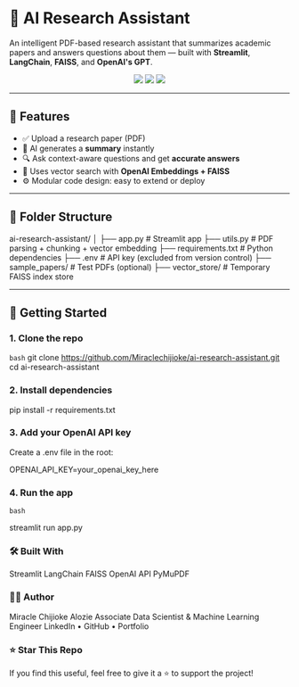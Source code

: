 # 🧠 AI Research Assistant

An intelligent PDF-based research assistant that summarizes academic papers and answers questions about them — built with **Streamlit**, **LangChain**, **FAISS**, and **OpenAI's GPT**.

<p align="center">
  <img src="https://img.shields.io/badge/Built%20With-LangChain-blue?style=flat-square" />
  <img src="https://img.shields.io/badge/LLM-OpenAI-brightgreen?style=flat-square" />
  <img src="https://img.shields.io/badge/UI-Streamlit-orange?style=flat-square" />
</p>

---

## 📌 Features

- ✅ Upload a research paper (PDF)
- 🧠 AI generates a **summary** instantly
- 🔍 Ask context-aware questions and get **accurate answers**
- 🧬 Uses vector search with **OpenAI Embeddings + FAISS**
- ⚙️ Modular code design: easy to extend or deploy

---

## 📂 Folder Structure

ai-research-assistant/
│
├── app.py # Streamlit app
├── utils.py # PDF parsing + chunking + vector embedding
├── requirements.txt # Python dependencies
├── .env # API key (excluded from version control)
├── sample_papers/ # Test PDFs (optional)
├── vector_store/ # Temporary FAISS index store


---

## 🚀 Getting Started

### 1. Clone the repo

```bash```
git clone https://github.com/Miraclechijioke/ai-research-assistant.git
cd ai-research-assistant

### 2. Install dependencies

pip install -r requirements.txt

### 3. Add your OpenAI API key
Create a .env file in the root:

OPENAI_API_KEY=your_openai_key_here

### 4. Run the app
```bash```

streamlit run app.py

### 🛠 Built With
Streamlit
LangChain
FAISS
OpenAI API
PyMuPDF

### 👨‍💻 Author
Miracle Chijioke Alozie
Associate Data Scientist & Machine Learning Engineer
LinkedIn • GitHub • Portfolio

### ⭐️ Star This Repo
If you find this useful, feel free to give it a ⭐️ to support the project!